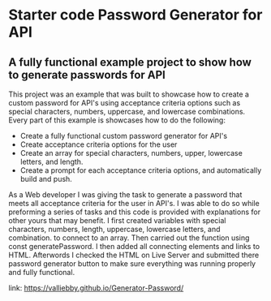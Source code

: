 # Starter code Password Generator for API

## A fully functional example project to show how to generate passwords for API

This project was an example that was built to showcase how to create a custom password for API's
using acceptance criteria options such as special characters, numbers, uppercase, and lowercase
combinations. Every part of this example is showcases how to do the following:

* Create a fully functional custom password generator for API's
* Create acceptance criteria options for the user
* Create an array for special characters, numbers, upper, lowercase letters, and length.
* Create a prompt for each acceptance criteria options, and automatically build and push.



 As a Web developer I was giving the task to generate a password that meets all acceptance criteria
 for the user in API's. I was able to do so while preforming a series of tasks and this code is provided 
 with explanations for other yours that may benefit. I first created variables with special characters, 
 numbers, length, uppercase, lowercase letters, and combination. to connect to an array. Then carried out 
 the function using const generatePassword. I then added all connecting elements and links to HTML. Afterwords
 I checked the HTML on Live Server and submitted there password generator button to make sure everything
 was running properly and fully functional.  


 link: https://valliebby.github.io/Generator-Password/
